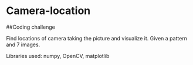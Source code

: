 # Camera-location
##Coding challenge

Find locations of camera taking the picture and visualize it.
Given a pattern and 7 images.

Libraries used: numpy, OpenCV, matplotlib 
